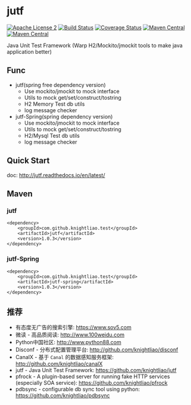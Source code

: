 jutf 
=======

[![Apache License 2](https://img.shields.io/badge/license-ASF2-blue.svg)](https://www.apache.org/licenses/LICENSE-2.0.txt)
[![Build Status](https://travis-ci.org/knightliao/jutf.svg?branch=master)](https://travis-ci.org/knightliao/jutf) 
[![Coverage Status](https://coveralls.io/repos/github/knightliao/jutf/badge.svg?branch=master)](https://coveralls.io/github/knightliao/jutf?branch=master) 
[![Maven Central](https://maven-badges.herokuapp.com/maven-central/com.github.knightliao.test/jutf/badge.svg?style=plastic)](https://maven-badges.herokuapp.com/maven-central/com.github.knightliao.test/jutf) 
[![Maven Central](https://maven-badges.herokuapp.com/maven-central/com.github.knightliao.test/jutf-spring/badge.svg?style=plastic)](https://maven-badges.herokuapp.com/maven-central/com.github.knightliao.test/jutf-spring)

Java Unit Test Framework (Warp H2/Mockito/jmockit tools to make java application better) 
 
## Func

- jutf(spring free dependency version)
    - Use mockito/jmockit to mock interface 
    - Utils to mock get/set/construct/tostring
    - H2 Memory Test db utils
    - log message checker 
- jutf-Spring(spring dependency version)
    - Use mockito/jmockit to mock interface 
    - Utils to mock get/set/construct/tostring
    - H2/Mysql Test db utils
    - log message checker 
    
## Quick Start

doc: http://jutf.readthedocs.io/en/latest/

## Maven

### jutf

    <dependency>
        <groupId>com.github.knightliao.test</groupId>
        <artifactId>jutf</artifactId>
        <version>1.0.3</version>
    </dependency>
    
### jutf-Spring

    <dependency>
        <groupId>com.github.knightliao.test</groupId>
        <artifactId>jutf-spring</artifactId>
        <version>1.0.3</version>
    </dependency>
    
## 推荐
    
- 有态度无广告的搜索引擎: https://www.sov5.com
- 微读 - 高品质阅读: http://www.100weidu.com
- Python中国社区: http://www.python88.com
- Disconf - 分布式配置管理平台: http://github.com/knightliao/disconf
- CanalX - 基于 `Canal` 的数据感知服务框架: http://github.com/knightliao/canalX
- jutf - Java Unit Test Framework: https://github.com/knightliao/jutf
- pfrock - A plugin-based server for running fake HTTP services (especially SOA service): https://github.com/knightliao/pfrock
- pdbsync - configurable db sync tool using python: https://github.com/knightliao/pdbsync